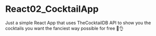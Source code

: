 # React02_CocktailApp
Just a simple React App that uses TheCocktailDB API to show you the cocktails you want the fanciest way possible for free 🍹👌
